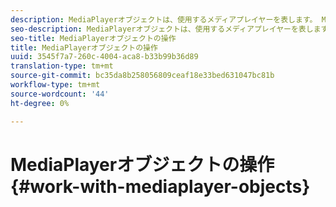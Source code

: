 ```yaml
---
description: MediaPlayerオブジェクトは、使用するメディアプレイヤーを表します。 MediaPlayerItemは、プレーヤー上のオーディオまたはビデオを表します。
seo-description: MediaPlayerオブジェクトは、使用するメディアプレイヤーを表します。 MediaPlayerItemは、プレーヤー上のオーディオまたはビデオを表します。
seo-title: MediaPlayerオブジェクトの操作
title: MediaPlayerオブジェクトの操作
uuid: 3545f7a7-260c-4004-aca8-b33b99b36d89
translation-type: tm+mt
source-git-commit: bc35da8b258056809ceaf18e33bed631047bc81b
workflow-type: tm+mt
source-wordcount: '44'
ht-degree: 0%

---
```



# MediaPlayerオブジェクトの操作{#work-with-mediaplayer-objects}
